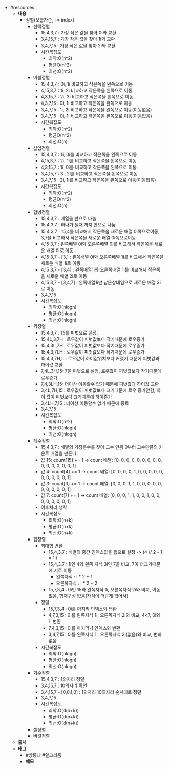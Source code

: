 - #resources
	- **내용**
		- 정렬(오름차순, i = index)
			- 선택정렬
				- 15,4,3,7 : 가장 작은 값을 찾아 0i와 교환
				- 3,4,15,7 : 가장 작은 값을 찾아 1i와 교환
				- 3,4,7,15 : 가장 작은 값을 찾아 2i와 교환
				- 시간복잡도
					- 최악:O(n^2)
					- 평균O(n^2)
					- 최선:O(n^2)
			- 버블정렬
				- 15,4,3,7 : 0i, 1i 비교하고 작은쪽을 왼쪽으로 이동
				- 4,15,3,7 : 1i, 2i 비교하고 작은쪽을 왼쪽으로 이동
				- 4,3,15,7 : 2i, 3i 비교하고 작은쪽을 왼쪽으로 이동
				- 4,3,7,15 : 0i, 1i 비교하고 작은쪽을 왼쪽으로 이동
				- 3,4,7,15 : 1i, 2i 비교하고 작은쪽을 왼쪽으로 이동(이동없음)
				- 3,4,7,15 : 0i, 1i 비교하고 작은쪽을 왼쪽으로 이동(이동없음)
				- 시간복잡도
					- 최악:O(n^2)
					- 평균O(n^2)
					- 최선:O(n)
			- 삽입정렬
				- 15,4,3,7 : 1i, 0i를 비교하고 작은쪽을 왼쪽으로 이동
				- 4,15,3,7 : 2i, 1i를 비교하고 작은쪽을 왼쪽으로 이동
				- 4,3,15,7 : 1i, 0i를 비교하고 작은쪽을 왼쪽으로 이동
				- 3,4,15,7 : 3i, 2i를 비교하고 작은쪽을 왼쪽으로 이동
				- 3,4,7,15 : 2i, 1i를 비교하고 작은쪽을 왼쪽으로 이동(이동없음)
				- 시간복잡도
					- 최악:O(n^2)
					- 평균O(n^2)
					- 최선:O(n)
			- 합병정렬
				- 15,4,3,7 : 배열을 반으로 나눔
				- 15,4   3,7 : 하나가 될때 까지 반으로 나눔
				- 15  4  3  7 : 15,4를 비교해서 작은쪽을 새로운 배열 0i쪽으로이동, 3,7을 비교해서 작은쪽을 새로운 배열 0i쪽으로이동
				- 4,15  3,7 : 왼쪽배열 0i와 오른쪽배열 0i를 비교해서 작은쪽을 새로운 배열 0i로 이동
				- 4,15  3,7 - [3,] : 왼쪽배열 0i와 오른쪽배열 1i를 비교해서 작은쪽을 새로운 배열 1i로 이동
				- 4,15  3,7 - [3,4] : 왼쪽배열1i와 오른쪽배열 1i를 비교해서 작은쪽을 새로운 배열 2i로 이동
				- 4,15  3,7 - [3,4,7] : 왼쪽배열1i만 남은상태임으로 새로운 배열 3i로 이동
				- 3,4,7,15
				- 시간복잡도
					- 최악:O(nlogn)
					- 평균:O(nlogn)
					- 최선:O(nlogn)
			- 퀵정렬
				- 15,4,3,7 : 15를 피벗으로 설정,
				- 15,4L,3,7H : 로우값이 피벗값보다 작기때문에 로우증가
				- 15,4,3L,7H : 로우값이 피벗값보다 작기때문에 로우증가
				- 15,4,3,7LH : 로우값이 피벗값보다 작기때문에 로우증가
				- 15,4,3,7H,L : 로우값이 하이값위치보다 커졌기 때문에 피벗값과 하이값 교환
				- 7,4L,3H,15: 7을 피벗으로 설정, 로우값이 피벗값보다 작기때문에 로우증가
				- 7,4,3LH,15: 더이상 이동할수 없기 때문에 피벗값과 하이값 교환
				- 3,4L,7H,15 : 로우값이 피벗값보다 크기때문에 로우 증가안함, 하이 값이 피벗보다 크기때문에 하이증가
				- 3,4LH,7,15 : 더이상 이동할수 없기 때문에 종료
				- 3,4,7,15
				- 시간복잡도
					- 최악:O(n^2)
					- 평균:O(nlogn)
					- 최선:O(nlogn)
			- 계수정렬
				- 15,4,3,7 : 배열의 가장큰수를 찾아 그수 만큼 0부터 그수만큼의 카운트 배열을 만든다.
				- 값 15: count[15] += 1 → count 배열: [0, 0, 0, 0, 0, 0, 0, 0, 0, 0, 0, 0, 0, 0, 0, 1]
				- 값 4: count[4] += 1 → count 배열: [0, 0, 0, 0, 1, 0, 0, 0, 0, 0, 0, 0, 0, 0, 0, 1]
				- 값 3: count[3] += 1 → count 배열: [0, 0, 0, 1, 1, 0, 0, 0, 0, 0, 0, 0, 0, 0, 0, 1]
				- 값 7: count[7] += 1 → count 배열: [0, 0, 0, 1, 1, 0, 0, 1, 0, 0, 0, 0, 0, 0, 0, 1]
				- 이후처리 생략
				- 시간복잡도
					- 최악:O(n+k)
					- 평균:O(n+k)
					- 최선:O(n+k)
			- 힙정렬
				- 최대힙 변환
					- 15,4,3,7 : 배열의 중간 인덱스값을 힙으로 설정 -> (4 // 2  - 1 = 1i)
					- 15,4,3,7 : 1i인 4와 왼쪽 자식 3i인 7을 비교, 7이 더크기때문에 서로 이동
						- 왼쪽자식 : i * 2 + 1
						- 오른쪽자식 : i * 2 + 2
					- 15,7,3,4 : 0i인 15와 왼쪽자식 1i, 오른쪽자식 2i와 비교, 이동없음, 힙재구성 없음(자식이 더큰게 없어서)
				- 정렬
					- 15,7,3,4 : 0i를 마지막 인덱스와 변환
					- 4,7,3,15 : 0i를 왼쪽자식 1i, 오른쪽자식 2i와 비교, 4<7, 0i와 1i 변환
					- 7,4,3,15 : 0i를 마지막-1 인덱스와 변환
					- 3,4,7,15 : 0i를 왼쪽자식 1i, 오른쪽자식 2i(없음)와 비교, 변화없음
				- 시간복잡도
					- 최악:O(nlogn)
					- 평균:O(nlogn)
					- 최선:O(nlogn)
			- 기수정렬
				- 15,4,3,7 : 1의자리 정렬
				- 3,4,15,7 : 10의자리 확인
				- 3,4,15,7 - [0,0,1,0] : 1의자리 10의자리 순서대로 정렬
				- 3,4,7,15
				- 시간복잡도
					- 최악:O(d(n+k))
					- 평균:O(d(n+k))
					- 최선:O(d(n+k))
			- 셸정렬
			- 버킷정렬
	- **출처**
	- **태그**
		- #방통대 #알고리즘
		- **메모**